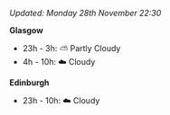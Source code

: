 *Updated: Monday 28th November 22:30*

**Glasgow**

* 23h - 3h: :partly_sunny: Partly Cloudy
* 4h - 10h: :cloud: Cloudy

**Edinburgh**

* 23h - 10h: :cloud: Cloudy
